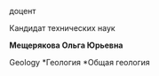 доцент

Кандидат технических наук

**Мещерякова Ольга Юрьевна**

Geology
	*Геология
	*Общая геология